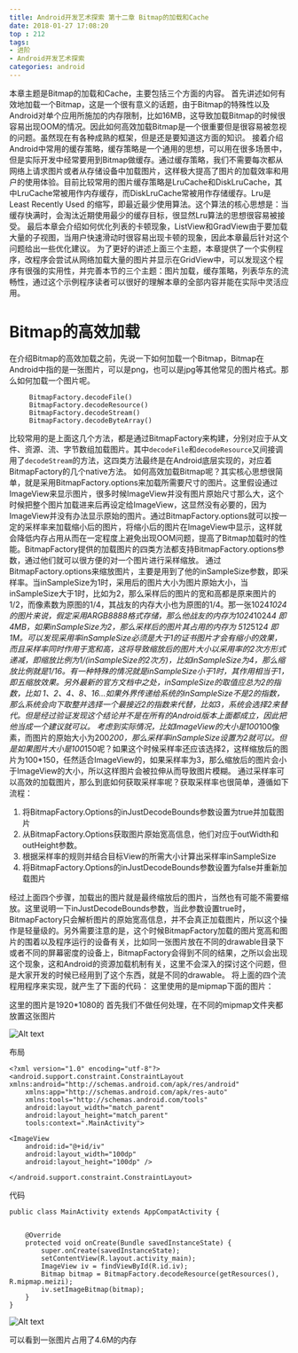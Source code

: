 ```yaml
---
title: Android开发艺术探索 第十二章 Bitmap的加载和Cache
date: 2018-01-27 17:08:20
top : 212
tags:
- 进阶
- Android开发艺术探索
categories: android
---
```

本章主题是Bitmap的加载和Cache，主要包括三个方面的内容。
首先讲述如何有效地加载一个Bitmap，这是一个很有意义的话题，由于Bitmap的特殊性以及Android对单个应用所施加的内存限制，比如16MB，这导致加载Bitmap的时候很容易出现OOM的情况。因此如何高效加载Bitmap是一个很重要但是很容易被忽视的问题。虽然现在有各种成熟的框架，但是还是要知道这方面的知识。
接着介绍Android中常用的缓存策略，缓存策略是一个通用的思想，可以用在很多场景中，但是实际开发中经常要用到Bitmap做缓存。通过缓存策略，我们不需要每次都从网络上请求图片或者从存储设备中加载图片，这样极大提高了图片的加载效率和用户的使用体验。目前比较常用的图片缓存策略是LruCache和DiskLruCache，其中LruCache常被用作内存缓存，而DiskLruCache常被用作存储缓存。Lru是Least Recently Used 的缩写，即最近最少使用算法。这个算法的核心思想是：当缓存快满时，会淘汰近期使用最少的缓存目标，很显然Lru算法的思想很容易被接受。
最后本章会介绍如何优化列表的卡顿现象，ListView和GradView由于要加载大量的子视图，当用户快速滑动时很容易出现卡顿的现象，因此本章最后针对这个问题给出一些优化建议。
为了更好的讲述上面三个主题，本章提供了一个实例程序，改程序会尝试从网络加载大量的图片并显示在GridView中，可以发现这个程序有很强的实用性，并完善本节的三个主题：图片加载，缓存策略，列表华东的流畅性，通过这个示例程序读者可以很好的理解本章的全部内容并能在实际中灵活应用。

# Bitmap的高效加载
在介绍Bitmap的高效加载之前，先说一下如何加载一个Bitmap，Bitmap在Android中指的是一张图片，可以是png，也可以是jpg等其他常见的图片格式。那么如何加载一个图片呢。

```
     BitmapFactory.decodeFile()
     BitmapFactory.decodeResource()
     BitmapFactory.decodeStream()
     BitmapFactory.decodeByteArray()
```
比较常用的是上面这几个方法，都是通过BitmapFactory来构建，分别对应于从文件、资源、流、字节数组加载图片。其中`decodeFile`和`decodeResource`又间接调用了`decodeStream`的方法，这四类方法最终是在Android底层实现的，对应着BitmapFactory的几个native方法。
如何高效加载Bitmap呢？其实核心思想很简单，就是采用BitmapFactory.options来加载所需要尺寸的图片。这里假设通过ImageView来显示图片，很多时候ImageView并没有图片原始尺寸那么大，这个时候把整个图片加载进来后再设定给ImageView，这显然没有必要的，因为ImageView并没有办法显示原始的图片。通过BitmapFactory.options就可以按一定的采样率来加载缩小后的图片，将缩小后的图片在ImageView中显示，这样就会降低内存占用从而在一定程度上避免出现OOM问题，提高了Bitmap加载时的性能。BitmapFactory提供的加载图片的四类方法都支持BitmapFactory.options参数，通过他们就可以很方便的对一个图片进行采样缩放。
通过BitmapFactory.options来缩放图片，主要是用到了他的inSampleSize参数，即采样率。当inSampleSize为1时，采用后的图片大小为图片原始大小，当inSampleSize大于1时，比如为2，那么采样后的图片的宽和高都是原来图片的1/2，而像素数为原图的1/4，其战友的内存大小也为原图的1/4。那一张1024*1024的图片来说，假定采用ARGB8888格式存储，那么他战友的内存为1024*1024*4 即4MB，如果inSampleSize为2，那么采样后的图片其占用的内存为 512*512*4 即1M。可以发现采用率inSampleSize必须是大于1的证书图片才会有缩小的效果，而且采样率同时作用于宽和高，这将导致缩放后的图片大小以采用率的2次方形式递减，即缩放比例为1/(inSampleSize的2次方)，比如inSampleSize为4，那么缩放比例就是1/16。有一种特殊的情况就是inSampleSize小于1时，其作用相当于1，即五缩放效果。另外最新的官方文档中之处，inSampleSize的取值应总为2的指数，比如 1、2、4、8、16...如果外界传递给系统的inSampleSize不是2的指数，那么系统会向下取整并选择一个最接近2的指数来代替，比如3，系统会选择2来替代。但是经过验证发现这个结论并不是在所有的Android版本上面都成立，因此把他当成一个建议就可以。
考虑到实际情况，比如ImageView的大小是100*100像素，而图片的原始大小为200*200，那么采样率inSampleSize设置为2就可以。但是如果图片大小是100*150呢？如果这个时候采样率还应该选择2，这样缩放后的图片为100*150，任然适合ImageView的，如果采样率为3，那么缩放后的图片会小于ImageView的大小，所以这样图片会被拉伸从而导致图片模糊。
通过采样率可以高效的加载图片，那么到底如何获取采样率呢？获取采样率也很简单，遵循如下流程：

1. 将BitmapFactory.Options的inJustDecodeBounds参数设置为true并加载图片
2. 从BitmapFactory.Options获取图片原始宽高信息，他们对应于outWidth和outHeight参数。
3. 根据采样率的规则并结合目标View的所需大小计算出采样率inSampleSize
4. 将BitmapFactory.Options的inJustDecodeBounds参数设置为false并重新加载图片

经过上面四个步骤，加载出的图片就是最终缩放后的图片，当然也有可能不需要缩放。这里说明一下inJustDecodeBounds参数，当此参数设置true时，BitmapFactory只会解析图片的原始宽高信息，并不会真正加载图片，所以这个操作是轻量级的。另外需要注意的是，这个时候BitmapFactory加载的图片宽高和图片的围着以及程序运行的设备有关，比如同一张图片放在不同的drawable目录下或者不同的屏幕密度的设备上，BitmapFactory会得到不同的结果，之所以会出现这个现象，这和Android的资源加载机制有关，这里不会深入的探讨这个问题，但是大家开发的时候已经用到了这个东西，就是不同的drawable。
将上面的四个流程用程序来实现，就产生了下面的代码：
这里使用的是mipmap下面的图片：

这里的图片是1920*1080的
首先我们不做任何处理，在不同的mipmap文件夹都放置这张图片

![Alt text](meizi.jpg "原始图片")


布局

```
<?xml version="1.0" encoding="utf-8"?>
<android.support.constraint.ConstraintLayout xmlns:android="http://schemas.android.com/apk/res/android"
    xmlns:app="http://schemas.android.com/apk/res-auto"
    xmlns:tools="http://schemas.android.com/tools"
    android:layout_width="match_parent"
    android:layout_height="match_parent"
    tools:context=".MainActivity">

<ImageView
    android:id="@+id/iv"
    android:layout_width="100dp"
    android:layout_height="100dp" />

</android.support.constraint.ConstraintLayout>
```

代码
```
public class MainActivity extends AppCompatActivity {


    @Override
    protected void onCreate(Bundle savedInstanceState) {
        super.onCreate(savedInstanceState);
        setContentView(R.layout.activity_main);
        ImageView iv = findViewById(R.id.iv);
        Bitmap bitmap = BitmapFactory.decodeResource(getResources(), R.mipmap.meizi);
        iv.setImageBitmap(bitmap);
    }
}

```

![Alt text](原始内存信息.png "原始内存信息")

可以看到一张图片占用了4.6M的内存
